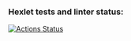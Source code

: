 ### Hexlet tests and linter status:
[![Actions Status](https://github.com/Mediolan/frontend-project-lvl2/workflows/hexlet-check/badge.svg)](https://github.com/Mediolan/frontend-project-lvl2/actions)